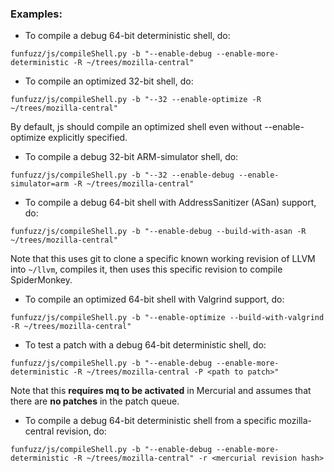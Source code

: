 ### Examples:

* To compile a debug 64-bit deterministic shell, do:

`funfuzz/js/compileShell.py -b "--enable-debug --enable-more-deterministic -R ~/trees/mozilla-central"`

* To compile an optimized 32-bit shell, do:

`funfuzz/js/compileShell.py -b "--32 --enable-optimize -R ~/trees/mozilla-central"`

By default, js should compile an optimized shell even without --enable-optimize explicitly specified.

* To compile a debug 32-bit ARM-simulator shell, do:

`funfuzz/js/compileShell.py -b "--32 --enable-debug --enable-simulator=arm -R ~/trees/mozilla-central"`

* To compile a debug 64-bit shell with AddressSanitizer (ASan) support, do:

`funfuzz/js/compileShell.py -b "--enable-debug --build-with-asan -R ~/trees/mozilla-central"`

Note that this uses git to clone a specific known working revision of LLVM into `~/llvm`, compiles it, then uses this specific revision to compile SpiderMonkey.

* To compile an optimized 64-bit shell with Valgrind support, do:

`funfuzz/js/compileShell.py -b "--enable-optimize --build-with-valgrind -R ~/trees/mozilla-central"`

* To test a patch with a debug 64-bit deterministic shell, do:

`funfuzz/js/compileShell.py -b "--enable-debug --enable-more-deterministic -R ~/trees/mozilla-central -P <path to patch>"`

Note that this **requires mq to be activated** in Mercurial and assumes that there are **no patches** in the patch queue.

* To compile a debug 64-bit deterministic shell from a specific mozilla-central revision, do:

`funfuzz/js/compileShell.py -b "--enable-debug --enable-more-deterministic -R ~/trees/mozilla-central" -r <mercurial revision hash>`

